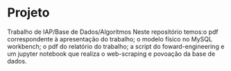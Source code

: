# Projeto
Trabalho de IAP/Base de Dados/Algoritmos
Neste repositório temos:o pdf correspondente à apresentação do trabalho; o modelo físico no MySQL workbench; o pdf do relatório do trabalho; a script do foward-engineering e um jupyter notebook que realiza o web-scraping e povoação da base de dados.
